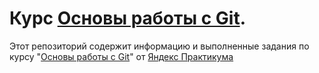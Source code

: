 # Курс [Основы работы с Git](https://practicum.yandex.ru/profile/git-basics/).

Этот репозиторий содержит информацию и выполненные задания по курсу "[Основы работы с Git](https://practicum.yandex.ru/profile/git-basics/)" от [Яндекс Практикума](https://practicum.yandex.ru/)

